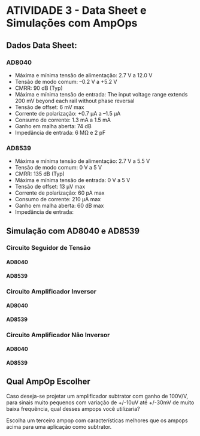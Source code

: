 # ATIVIDADE 3 - Data Sheet e Simulações com AmpOps

## Dados Data Sheet:

### AD8040

- Máxima e mínima tensão de alimentação: 2.7 V a 12.0 V
- Tensão de modo comum: –0.2 V a +5.2 V
- CMRR: 90 dB (Typ)
- Máxima e mínima tensão de entrada: The input voltage range extends
200 mV beyond each rail without phase reversal
- Tensão de offset: 6 mV max
- Corrente de polarização: +0.7 µA a –1.5 µA
- Consumo de corrente: 1.3 mA a 1.5 mA
- Ganho em malha aberta: 74 dB
- Impedância de entrada: 6 MΩ e 2 pF

### AD8539

- Máxima e mínima tensão de alimentação: 2.7 V a 5.5 V
- Tensão de modo comum: 0 V a 5 V
- CMRR: 135 dB (Typ)
- Máxima e mínima tensão de entrada: 0 V a 5 V
- Tensão de offset: 13 µV max
- Corrente de polarização: 60 pA max
- Consumo de corrente: 210 µA max
- Ganho em malha aberta: 60 dB max
- Impedância de entrada:

## Simulação com AD8040 e AD8539

### Circuito Seguidor de Tensão

#### AD8040

#### AD8539

### Circuito Amplificador Inversor

#### AD8040

#### AD8539

### Circuito Amplificador Não Inversor

#### AD8040

#### AD8539

## Qual AmpOp Escolher
Caso deseja-se projetar um amplificador subtrator com ganho de 100V/V, para sinais muito
pequenos com variação de +/-10uV até +/-30mV de muito baixa frequência, qual desses ampops
você utilizaria?

Escolha um terceiro ampop com características melhores que os ampops acima para uma aplicação
como subtrator.






